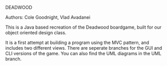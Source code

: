 DEADWOOD

Authors: Cole Goodnight, Vlad Avadanei

This is a Java based recreation of the Deadwood boardgame, built for our object oriented design class. 

It is a first attempt at building a program using the MVC pattern, and includes two different views. There are seperate branches for the GUI and CLI versions of the game. You can also find the UML diagrams in the UML branch.
